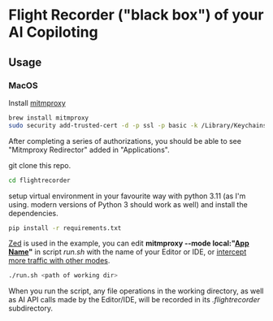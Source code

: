 # Flight Recorder ("black box") of your AI Copiloting 

## Usage

### MacOS
Install [mitmproxy](https://mitmproxy.org)
```bash
brew install mitmproxy
sudo security add-trusted-cert -d -p ssl -p basic -k /Library/Keychains/System.keychain ~/.mitmproxy/mitmproxy-ca-cert.pem
```
After completing a series of authorizations, you should be able to see "Mitmproxy Redirector" added in "Applications".

git clone this repo.
```bash
cd flightrecorder
```

setup virtual environment in your favourite way with python 3.11 (as I'm using. modern versions of Python 3 should work as well) and install the dependencies.

```bash
pip install -r requirements.txt
```

[Zed](https://zed.dev) is used in the example, you can edit **mitmproxy --mode local:"<ins>App Name</ins>"** in script *run.sh* with the name of your Editor or IDE, or [intercept more traffic with other modes](https://docs.mitmproxy.org/stable/concepts-modes/). 
```bash
./run.sh <path of working dir>
```
When you run the script, any file operations in the working directory, as well as AI API calls made by the Editor/IDE, will be recorded in its *.flightrecorder* subdirectory.
